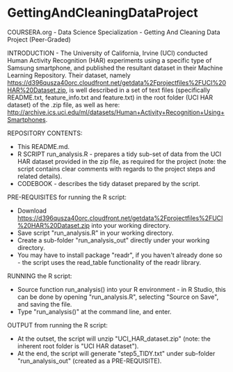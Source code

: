 # GettingAndCleaningDataProject
COURSERA.org - Data Science Specialization - Getting And Cleaning Data Project (Peer-Graded)

INTRODUCTION - The University of California, Irvine (UCI) conducted Human Activity Recognition (HAR) experiments using a specific type of Samsung smartphone, and published the resultant dataset in their Machine Learning Repository. Their dataset, namely https://d396qusza40orc.cloudfront.net/getdata%2Fprojectfiles%2FUCI%20HAR%20Dataset.zip, is well described in a set of text files (specifically README.txt, feature_info.txt and feature.txt) in the root folder (UCI HAR dataset) of the .zip file, as well as here: http://archive.ics.uci.edu/ml/datasets/Human+Activity+Recognition+Using+Smartphones.

REPOSITORY CONTENTS:
* This README.md.
* R SCRIPT run_analysis.R - prepares a tidy sub-set of data from the UCI HAR dataset provided in the zip file, as required for the project (note: the script contains clear comments with regards to the project steps and related details).
* CODEBOOK - describes the tidy dataset prepared by the script.

PRE-REQUISITES for running the R script:
* Download https://d396qusza40orc.cloudfront.net/getdata%2Fprojectfiles%2FUCI%20HAR%20Dataset.zip into your working directory.
* Save script "run_analysis.R" in your working directory.
* Create a sub-folder "run_analysis_out" directly under your working directory.
* You may have to install package "readr", if you haven't already done so - the script uses the read_table functionality of the readr library.

RUNNING the R script:
* Source function run_analysis() into your R environment - in R Studio, this can be done by opening "run_analysis.R", selecting "Source on Save", and saving the file.
* Type "run_analysis()" at the command line, and enter.

OUTPUT from running the R script:
* At the outset, the script will unzip "UCI_HAR_dataset.zip" (note: the inherent root folder is "UCI HAR dataset").
* At the end, the script will generate "step5_TIDY.txt" under sub-folder "run_analysis_out" (created as a PRE-REQUISITE).
